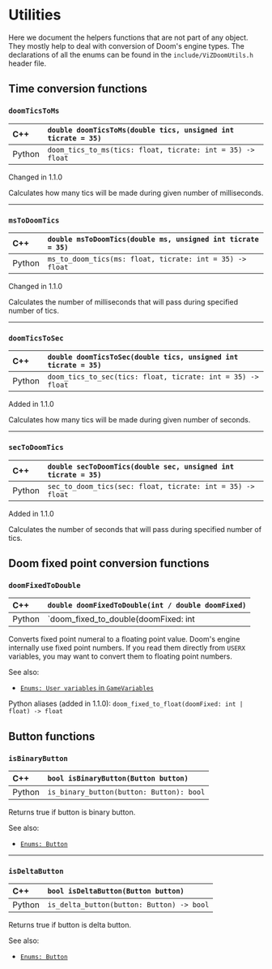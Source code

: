 # Utilities

Here we document the helpers functions that are not part of any object.
They mostly help to deal with conversion of Doom's engine types.
The declarations of all the enums can be found in the `include/ViZDoomUtils.h` header file.


## Time conversion functions

### `doomTicsToMs`

| C++    | `double doomTicsToMs(double tics, unsigned int ticrate = 35)` |
| :--    | :--                                                           |
| Python | `doom_tics_to_ms(tics: float, ticrate: int = 35) -> float`    |

Changed in 1.1.0

Calculates how many tics will be made during given number of milliseconds.


---
### `msToDoomTics`

| C++    | `double msToDoomTics(double ms, unsigned int ticrate = 35)` |
| :--    | :--                                                         |
| Python | `ms_to_doom_tics(ms: float, ticrate: int = 35) -> float`    |

Changed in 1.1.0

Calculates the number of milliseconds that will pass during specified number of tics.


---
### `doomTicsToSec`

| C++    | `double doomTicsToSec(double tics, unsigned int ticrate = 35)` |
| :--    | :--                                                            |
| Python | `doom_tics_to_sec(tics: float, ticrate: int = 35) -> float`    |

Added in 1.1.0

Calculates how many tics will be made during given number of seconds.


---
### `secToDoomTics`

| C++    | `double secToDoomTics(double sec, unsigned int ticrate = 35)` |
| :--    | :--                                                           |
| Python | `sec_to_doom_tics(sec: float, ticrate: int = 35) -> float`    |

Added in 1.1.0

Calculates the number of seconds that will pass during specified number of tics.


## Doom fixed point conversion functions

### `doomFixedToDouble`

| C++    | `double doomFixedToDouble(int / double doomFixed)`      |
| :--    | :--                                                     |
| Python | `doom_fixed_to_double(doomFixed: int | float) -> float` |

Converts fixed point numeral to a floating point value.
Doom's engine internally use fixed point numbers.
If you read them directly from `USERX` variables,
you may want to convert them to floating point numbers.

See also:
- [`Enums: User variables` in `GameVariables`](./enums.md#user-acs-variables)

Python aliases (added in 1.1.0): `doom_fixed_to_float(doomFixed: int | float) -> float`


## Button functions

### `isBinaryButton`

| C++    | `bool isBinaryButton(Button button)`     |
| :--    | :--                                      |
| Python | `is_binary_button(button: Button): bool` |

Returns true if button is binary button.

See also:
- [`Enums: Button`](./enums.md#button)


---
### `isDeltaButton`

| C++    | `bool isDeltaButton(Button button)`       |
| :--    | :--                                       |
| Python | `is_delta_button(button: Button) -> bool` |

Returns true if button is delta button.

See also:
- [`Enums: Button`](./enums.md#button)
